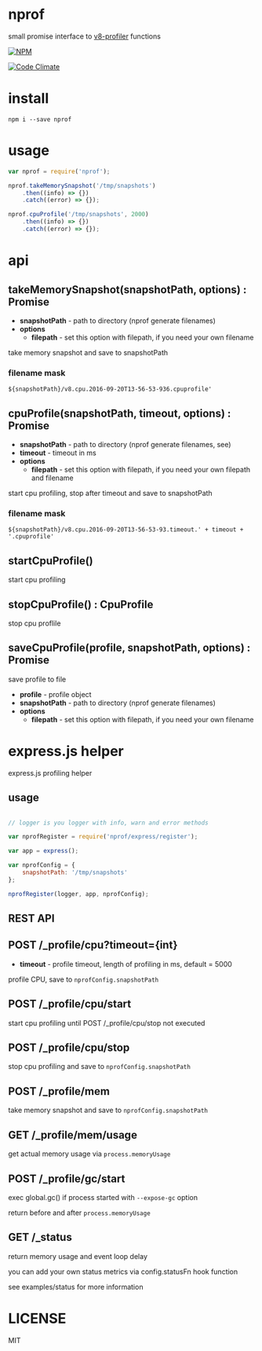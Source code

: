 # nprof

small promise interface to [v8-profiler](https://github.com/node-inspector/v8-profiler) functions

[![NPM](https://nodei.co/npm/nprof.png?downloads=true&downloadRank=true&stars=true)](https://nodei.co/npm/nprof/)

[![Code Climate](https://codeclimate.com/github/alekzonder/nprof/badges/gpa.svg)](https://codeclimate.com/github/alekzonder/nprof)

# install

```
npm i --save nprof
```

# usage

```js
var nprof = require('nprof');

nprof.takeMemorySnapshot('/tmp/snapshots')
    .then((info) => {})
    .catch((error) => {});

nprof.cpuProfile('/tmp/snapshots', 2000)
    .then((info) => {})
    .catch((error) => {});

```

# api

## takeMemorySnapshot(snapshotPath, options) : Promise

- **snapshotPath** - path to directory (nprof generate filenames)
- **options**
    - **filepath** - set this option with filepath, if you need your own filename

take memory snapshot and save to snapshotPath

### filename mask

```
${snapshotPath}/v8.cpu.2016-09-20T13-56-53-936.cpuprofile'
```

## cpuProfile(snapshotPath, timeout, options) : Promise

- **snapshotPath** - path to directory (nprof generate filenames, see)
- **timeout**      - timeout in ms
- **options**
    - **filepath** - set this option with filepath, if you need your own filepath and filename

start cpu profiling, stop after timeout and save to snapshotPath

### filename mask

```
${snapshotPath}/v8.cpu.2016-09-20T13-56-53-93.timeout.' + timeout + '.cpuprofile'
```

## startCpuProfile()

start cpu profiling

## stopCpuProfile() : CpuProfile

stop cpu proflile

## saveCpuProfile(profile, snapshotPath, options) : Promise

save profile to file

- **profile** - profile object
- **snapshotPath** - path to directory (nprof generate filenames)
- **options**
    - **filepath** - set this option with filepath, if you need your own filename


# express.js helper

express.js profiling helper

## usage

```js

// logger is you logger with info, warn and error methods

var nprofRegister = require('nprof/express/register');

var app = express();

var nprofConfig = {
    snapshotPath: '/tmp/snapshots'
};

nprofRegister(logger, app, nprofConfig);

```

## REST API

## POST /_profile/cpu?timeout={int}

- **timeout** - profile timeout, length of profiling in ms, default = 5000

profile CPU, save to `nprofConfig.snapshotPath`

## POST /_profile/cpu/start

start cpu profiling until POST /_profile/cpu/stop not executed

## POST /_profile/cpu/stop

stop cpu profiling and save to `nprofConfig.snapshotPath`

## POST /_profile/mem

take memory snapshot and save to `nprofConfig.snapshotPath`

## GET /_profile/mem/usage

get actual memory usage via `process.memoryUsage`

## POST /_profile/gc/start

exec global.gc() if process started with `--expose-gc` option

return before and after `process.memoryUsage`

## GET /_status

return memory usage and event loop delay

you can add your own status metrics via config.statusFn hook function

see examples/status for more information



# LICENSE

MIT

